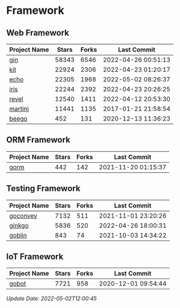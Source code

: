 # Framework

## Web Framework
| Project Name | Stars | Forks | Last Commit |
| ------------ | ----- | ----- | ----------- |
| [gin](https://github.com/gin-gonic/gin) | 58343 | 6546 | 2022-04-26 00:51:13 |
| [kit](https://github.com/go-kit/kit) | 22924 | 2306 | 2022-04-23 01:20:17 |
| [echo](https://github.com/labstack/echo) | 22305 | 1968 | 2022-05-02 08:26:37 |
| [iris](https://github.com/kataras/iris) | 22244 | 2392 | 2022-04-23 20:26:25 |
| [revel](https://github.com/revel/revel) | 12540 | 1411 | 2022-04-12 20:53:30 |
| [martini](https://github.com/go-martini/martini) | 11441 | 1135 | 2017-01-21 21:58:54 |
| [beego](https://github.com/astaxie/beego) | 452 | 131 | 2020-12-13 11:36:23 |

## ORM Framework
| Project Name | Stars | Forks | Last Commit |
| ------------ | ----- | ----- | ----------- |
| [gorm](https://github.com/jinzhu/gorm) | 442 | 142 | 2021-11-20 01:15:37 |

## Testing Framework
| Project Name | Stars | Forks | Last Commit |
| ------------ | ----- | ----- | ----------- |
| [goconvey](https://github.com/smartystreets/goconvey) | 7132 | 511 | 2021-11-01 23:20:26 |
| [ginkgo](https://github.com/onsi/ginkgo) | 5836 | 520 | 2022-04-26 18:00:31 |
| [goblin](https://github.com/franela/goblin) | 843 | 74 | 2021-10-03 14:34:22 |

## IoT Framework
| Project Name | Stars | Forks | Last Commit |
| ------------ | ----- | ----- | ----------- |
| [gobot](https://github.com/hybridgroup/gobot) | 7721 | 958 | 2020-12-01 09:54:44 |

*Update Date: 2022-05-02T12:00:45*